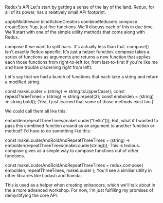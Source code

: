 Redux's API
Let's start by getting a sense of the lay of the land. Redux, for all of its power, has a relatively small API footprint.

applyMiddleware
bindActionCreators
combineReducers
compose
createStore
Yup, just five functions. We'll discuss each of this in due time. We'll start with one of the simple utility methods that come along with Redux.

compose
If we want to split hairs. It's actually less than that. compose() isn't exactly Redux-specific. It's just a helper function. compose takes a series of functions as arguments and returns a new function that applies each those functions from right-to-left (or, from last-to-first if you're like me and have trouble discerning right from left).

Let's say that we had a bunch of functions that each take a string and return a modified string.

const makeLouder = (string) => string.toUpperCase();
const repeatThreeTimes = (string) => string.repeat(3);
const embolden = (string) => string.bold();
(Yea, I just learned that some of those methods exist too.)

We could call them all like this:

embolden(repeatThreeTimes(makeLouder("hello")));
But, what if I wanted to pass this combined function around as an argument to another function or method? I'd have to do something like this:

const makeLouderAndBoldAndRepeatThreeTimes = (string) =>
  embolden(repeatThreeTimes(makeLouder(string)));
This is tedious. compose gives us a simple way to compose functions out of other functions.

const makeLouderAndBoldAndRepeatThreeTimes = redux.compose(
  embolden,
  repeatThreeTimes,
  makeLouder
);
You'll see a similiar utility in other libraries like Lodash and Ramda.

This is used as a helper when creating enhancers, which we'll talk about in the a more advanced workshop. For now, I'm just fulfilling my promises of demystifying the core API.